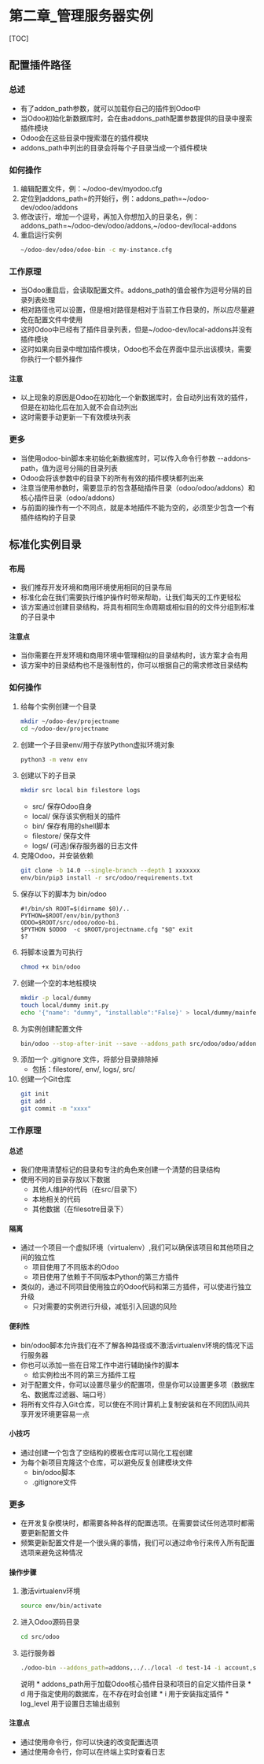 

# 第二章_管理服务器实例

[TOC]

## 配置插件路径

### 总述
* 有了addon_path参数，就可以加载你自己的插件到Odoo中
* 当Odoo初始化新数据库时，会在由addons_path配置参数提供的目录中搜索插件模块
* Odoo会在这些目录中搜索潜在的插件模块
* addons_path中列出的目录会将每个子目录当成一个插件模块


### 如何操作
1. 编辑配置文件，例：~/odoo-dev/myodoo.cfg
1. 定位到addons_path=的开始行，例：addons_path=~/odoo-dev/odoo/addons
1. 修改该行，增加一个逗号，再加入你想加入的目录名，例：addons_path=~/odoo-dev/odoo/addons,~/odoo-dev/local-addons
1. 重启运行实例
    ```bash
    ~/odoo-dev/odoo/odoo-bin -c my-instance.cfg
    ```


### 工作原理
* 当Odoo重启后，会读取配置文件。addons_path的值会被作为逗号分隔的目录列表处理
* 相对路径也可以设置，但是相对路径是相对于当前工作目录的，所以应尽量避免在配置文件中使用
* 这时Odoo中已经有了插件目录列表，但是~/odoo-dev/local-addons并没有插件模块
* 这时如果向目录中增加插件模块，Odoo也不会在界面中显示出该模块，需要你执行一个额外操作

#### 注意
* 以上现象的原因是Odoo在初始化一个新数据库时，会自动列出有效的插件，但是在初始化后在加入就不会自动列出
* 这时需要手动更新一下有效模块列表

### 更多
* 当使用odoo-bin脚本来初始化新数据库时，可以传入命令行参数 --addons-path，值为逗号分隔的目录列表
* Odoo会将该参数中的目录下的所有有效的插件模块都列出来
* 注意当使用参数时，需要显示的包含基础插件目录（odoo/odoo/addons）和核心插件目录（odoo/addons）
* 与前面的操作有一个不同点，就是本地插件不能为空的，必须至少包含一个有插件结构的子目录




## 标准化实例目录

### 布局
* 我们推荐开发环境和商用环境使用相同的目录布局
* 标准化会在我们需要执行维护操作时带来帮助，让我们每天的工作更轻松
* 该方案通过创建目录结构，将具有相同生命周期或相似目的的文件分组到标准的子目录中

#### 注意点
* 当你需要在开发环境和商用环境中管理相似的目录结构时，该方案才会有用
* 该方案中的目录结构也不是强制性的，你可以根据自己的需求修改目录结构


### 如何操作
1. 给每个实例创建一个目录
    ```bash
    mkdir ~/odoo-dev/projectname
    cd ~/odoo-dev/projectname
    ```
1. 创建一个子目录env/用于存放Python虚拟环境对象
    ```bash
    python3 -m venv env
    ```
1. 创建以下的子目录
    ```bash
    mkdir src local bin filestore logs
    ```
    * src/ 保存Odoo自身
    * local/ 保存该实例相关的插件
    * bin/ 保存有用的shell脚本
    * filestore/ 保存文件
    * logs/ (可选)保存服务器的日志文件
1. 克隆Odoo，并安装依赖
    ```bash
    git clone -b 14.0 --single-branch --depth 1 xxxxxxx
    env/bin/pip3 install -r src/odoo/requirements.txt
    ```
1. 保存以下的脚本为 bin/odoo
    ```shell
    #!/bin/sh ROOT=$(dirname $0)/..
    PYTHON=$ROOT/env/bin/python3
    ODOO=$ROOT/src/odoo/odoo-bi.
    $PYTHON $ODOO  -c $ROOT/projectname.cfg "$@" exit
    $?
    ```
1. 将脚本设置为可执行
    ```bash
    chmod +x bin/odoo
    ```
1. 创建一个空的本地桩模块
    ```bash
    mkdir -p local/dummy
    touch local/dummy init.py
    echo '{"name": "dummy", "installable":"False}' > local/dummy/mainfest.py
    ```
1. 为实例创建配置文件
    ```bash
    bin/odoo --stop-after-init --save --addons_path src/odoo/odoo/addons,src/odoo/odoo/addons,local --data_dir filestore
    ```
1. 添加一个 .gitignore 文件，将部分目录排除掉
    * 包括：filestore/, env/, logs/, src/
1. 创建一个Git仓库
    ```bash
    git init 
    git add .
    git commit -m "xxxx"
    ```


### 工作原理
#### 总述
* 我们使用清楚标记的目录和专注的角色来创建一个清楚的目录结构
* 使用不同的目录存放以下数据
    * 其他人维护的代码（在src/目录下）
    * 本地相关的代码
    * 其他数据（在filesotre目录下）

#### 隔离
* 通过一个项目一个虚拟环境（virtualenv）,我们可以确保该项目和其他项目之间的独立性
    * 项目使用了不同版本的Odoo
    * 项目使用了依赖于不同版本Python的第三方插件
* 类似的，通过不同项目使用独立的Odoo代码和第三方插件，可以使进行独立升级
    * 只对需要的实例进行升级，减低引入回退的风险

#### 便利性
* bin/odoo脚本允许我们在不了解各种路径或不激活virtualenv环境的情况下运行服务器
* 你也可以添加一些在日常工作中进行辅助操作的脚本
    * 给实例检出不同的第三方插件工程
* 对于配置文件，你可以设置尽量少的配置项，但是你可以设置更多项（数据库名、数据库过滤器、端口号）
* 将所有文件存入Git仓库，可以使在不同计算机上复制安装和在不同团队间共享开发环境更容易一点

#### 小技巧
* 通过创建一个包含了空结构的模板仓库可以简化工程创建
* 为每个新项目克隆这个仓库，可以避免反复创建模块文件
    * bin/odoo脚本
    * .gitignore文件



### 更多
* 在开发复杂模块时，都需要各种各样的配置选项。在需要尝试任何选项时都需要更新配置文件
* 频繁更新配置文件是一个很头痛的事情，我们可以通过命令行来传入所有配置选项来避免这种情况

#### 操作步骤
1. 激活virtualenv环境
    ```bash
    source env/bin/activate
    ```
1. 进入Odoo源码目录
    ```bash
    cd src/odoo
    ```
1. 运行服务器
    ```bash
    ./odoo-bin --addons_path=addons,../../local -d test-14 -i account,sale,purchase --log_level=debug
    ```
    说明
        * addons_path用于加载Odoo核心插件目录和项目的自定义插件目录
        * d 用于指定使用的数据库，在不存在时会创建
        * i 用于安装指定插件
        * log_level 用于设置日志输出级别

#### 注意点
* 通过使用命令行，你可以快速的改变配置选项
* 通过使用命令行，你可以在终端上实时查看日志




